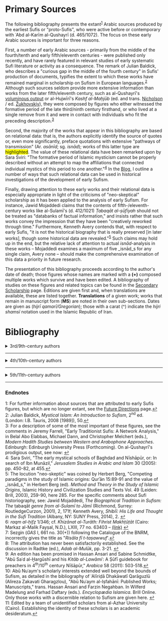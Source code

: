 <h1>Primary Sources</h1>

The following bibliography presents the extant<sup id="note1">[1](#f1)</sup> Arabic sources produced by the earliest Sufis or "proto-Sufis", who were active before or contemporary with ʿAbd al-Karīm al-Qushayrī (d. 465/1072). The focus on these early Arabic sources is important for three reasons.

First, a number of early Arabic sources - primarily from the middle of the fourth/tenth and early fifth/eleventh centuries - were published only recently, and have rarely featured in relevant studies of early systematic Sufi literature or activity as a consequence. The remark of Julian Baldick, who describes a "curious gap in the middle of the fourth century" in Sufis' production of documents, typifies the extent to which these works have remained marginal in scholarship on Sufism in European languages.<sup id="note2">[2](#f2)</sup> Although such sources seldom provide more extensive information than works from the later fifth/eleventh century, such as al-Qushayrī's [voluminous output](https://www.academia.edu/11926762/The_Textual_Legacy_of_Abū_l-Qāsim_al-Qušayrī_A_Bibliographic_Record "Bibliography by Martin Nguyen and Francesco Chiabotti") or al-Hujwīrī's _Kashf al-Maḥjūb_ (ed. and trans. [Nicholson](https://archive.org/details/kashfalmahjub00usmauoft/page/n3 "Download") / ed. [Žukhovskiy](https://drive.google.com/open?id=1nJjaKR8gasakwm1EixCQ25dfPKJt1rZu "Download")), they were composed by figures who either witnessed the formative period of the late third/ninth century firsthand, or who lived at a single remove from it and were in contact with individuals who fit the preceding description.<sup id="note3">[3](#f3)</sup>

Second, the majority of the works that appear in this bibliography are based on relational data: that is, the authors explicitly identify the source of quotes or, even more significantly, preface quotations with extensive "pathways of transmission" (Ar. _asānīd_; sg. _isnād_); works of this latter type are <span style="background-color: #FFFF00">highlighted</span>. The value of these relational data have been remarked upon by Sara Sviri: "The formative period of Islamic mysticism cannot be properly described without an attempt to map the affiliations that connected individual mystics of this period to one another."<sup id="note4">[4](#f4)</sup> In the [Blog](http://zurstadt/github.io/digitalsufism/blog), I outline a number of ways that such relational data can be used in historical investigations of the development of early Sufism.

Finally, drawing attention to these early works and their relational data is especially appropriate in light of the criticisms of "neo-skeptical" scholarship as it has been applied to the analysis of early Sufism. For instance, Jawid Mojaddedi claims that the contents of fifth-/eleventh-century works like al-Sulamī's (d. 412/1021) _Ṭabaqāt al-ṣūfīyah_ should not be treated as "databanks of factual information," and insists rather that such works convey the impression that they have been "creatively reworked through time." Furthermore, Kenneth Avery contends that, with respect to early Sufis, "it is not the historical biography that is really preserved [in later works], though some historical data are revealed."<sup id="note5">[5](#f5)</sup> Such claims may hold up in the end, but the relative lack of attention to actual _isnād_-analysis in these works – Mojaddedi examines a maximum of five _isnād_s for any single claim, Avery none – should make the comprehensive examination of this data a priority in future research.  

The presentation of this bibliography proceeds according to the author's date of death; those figures whose names are marked with a **(+)** composed multiple works which survive and have been edited. A bibliography of studies on these figures and related topics can be found in the [Secondary Scholarship](https://zurstadt.github.io/digitalsufism/secondarysources) page. Editions are given first and, when translations are available, these are listed together. **Translations** of a given work; works that remain in manuscript form (**MS**) are noted in their own sub-sections. Dates are given as (_hijrī qamarī/Gregorian_); those with a carat (^) indicate the _hijri shamsī_ notation used in the Islamic Republic of Iran. 


# Bibliography

<details>
  <summary>3rd/9th-century authors</summary>  
  
---  

###### **Abū al-Shaykh Muḥammad b. al-Ḥusayn al-Burjulānī** (d. Baghdad, 852-3)  
<details>
  <summary>Edited Works</summary>
-- ʿĀmir Ḥasan Ṣabrī (ed.). <span style="background-color: #FFFF00">_Kitāb al-Karam wa-l-jūd wa-sakhāʾ al-nufūs_</span>. Beirut: Dār Ibn Ḥazm, 1412/1991. [(link)](https://drive.google.com/open?id=1I5ZkBit4dDwfASXCTJtJUHbCCG1dKgH- "Download") = pp. 3-43 (Part A), in Bernd Radtke (ed.). _Materialen zur alten islamische Frömigkeit_, Basic Texts in Islamic Mysticism Vol. 2. Leiden: Brill, 2008. 
</details>

---  

###### **Abū ʿAbd Allāh al-Ḥārith b. Asad al-Muḥāsibī** (d. Baghdad, 243/857) **(+)**  
<details>
  <summary>Edited Works</summary>
  
</details>

---  

###### **Abū Isḥāq Ibrāhīm b. ʿAbd Allāh Ibn al-Junayd al-Khuttalī** (d. Baghdad, ca. 260-270/873-883) **(+)**  

<details>
  <summary>Edited Works</summary>

  -- Abd al-Karīm Zuhūr ʿAdī and Aḥmad Rātib al-Naffakh. “<span style="background-color: #FFFF00">_Kitāb al-maḥabbah li-llāh_</span>,” in _Majallat Majmaʿ al-Lughah al-ʿArabīyah bi-Dimashq_ 58/4 (1983): pp. 658-729 [(link)](http://www.arabacademy.gov.sy/uploads/magazine/mag58/mag58-4-1.pdf "Download"); 59/1 (1984): pp. 3-44 [(link)](http://www.arabacademy.gov.sy/uploads/magazine/mag59/mag59-1-1.pdf "Download"); 59/2 (1984): pp. 245-284 [(link)](http://www.arabacademy.gov.sy/uploads/magazine/mag59/mag59-2-2.pdf "Download"); 59/3 (1984): pp. 463-504 [(link)](http://www.arabacademy.gov.sy/uploads/magazine/mag59/mag59-3-2.pdf "Download") = ʿAbd Allāh Badrān (ed.). Damascus: Dār al-Makatabī, 1423/2002 = pp. 47-194 (Part B), in Bernd Radtke (ed.). _Materialen zur alten islamische Frömigkeit_, Basic Texts in Islamic Mysticism Vol. 2. Leiden: Brill, 2008.  

  -- Aḥmad Muḥammad Nūr Sayf (ed.). _Suʾālāt Ibn al-Junayd Abū Isḥāq Ibrāhīm b. ʿAbd Allāh al-Khuttalī li-Abī Zakariyyāʾ Yaḥyā b. Maʿīn_. Medina: Maktabat al-Dār, 1408/1988. [(link)](https://archive.org/details/alfirdwsiy2018_gmail_2523/page/n3 "Download")
</details>  

---  

###### **Abū Saʿīd Aḥmad b. ʿĪsā al-Kharrāz** (d. Egypt, ca. 286/897) **(+)**  
<details>
  <summary>Edited Works</summary>

  -- Qāsim al-Samarrāʾī. "Rasāʾil al-Kharrāz, Abū Saʿīd al-Kharrāz m. 286," _Majallat al-Majmaʿ al-ʿIlmī al-ʿIraqī_ 15 (1967), 158-212. [(link)](https://drive.google.com/open?id=1RVQC_9GKQIqYcYqFPXGnseq7pNrPiJ2P "Download")

  -- pp. ١-٨٣ (Ar.). In A.J. Arberry (ed.), _Kitāb al-Ṣidq_, Islamic Research Association Vol 6. London: Oxford University Press, 1937 [(link)](https://drive.google.com/open?id=1gGEdCYj3vZDJirmbYiw4r760sILYBwLF "Download") = ʿAbd al-Ḥalīm Maḥmūd (ed.), _Kitāb al-Ṭarīq ilā llāh - Kitāb al-Ṣidq_, Fifth printing. Cairo: Dār al-Maʿārif, 1988 [(link)](https://drive.google.com/open?id=1IJt7vrSA1hTTTu2OSGNZulmK_LDVsz_K "Download") = Ḥasan al-Samāḥī and ʿAbd al-Wahhāb ʿAzzām (eds.). Damascus: Dār al-Qādirī, 1997 = ʿAbd al-Munʿim Khalīl Ibrāhīm (ed.). Beirut: Dār al-Kutub al-ʿIlmīyah, 2001.
</details>

<details>
  <summary>Translations</summary>
  -- pp. 1-67 in Arberry, _The Book of Truthfulness (Kitāb al-ṣidq)_.  
</details>

</details>

---  

<details>
  <summary>4th/10th-century authors</summary>
  
###### **Abū al-Ḥusayn Muḥammad b. Aḥmad al-Baghawī al-Nūrī** (d. Iraq?, ca. 295/907)

<details>
  <summary>Edited Works</summary>

  --  _Maqāmāt al-Qulūb_, 133ff, in Paul Nwyia, "Textes mystiques inédits d'Abū-l-Ḥasan [_sic_] al-Nūrī (m. 295/907) avec introduction et notes," _Mélanges de l'Université Saint-Joseph_ 44/9 (Beirut: Impremerie Catholique, 1968): pp. 118-154; repr., with introduction in Persian by ʿAlīriḍā Dhakāwatī Qarāguzlū (Alireza Zakavati Gharagzlou). _Maʿārif Islāmī_ 16-17 (1368^/2000): 81-119. [(link)](http://ensani.ir/file/download/article/20101118170124-117.pdf "Download") = pp. 1-24, in al-Qāsim al-Sāmarrāʾī (ed.). _al-Taṣawwuf al-Baghdādī wa-l-Taṣawwuf al-Khurāsānī: Thalāth Rasāʾil_. Baghdad: Dār al-Warrāq li-l-Nashr, 2013.  
  
</details>

---  

###### **Abū al-Qāsim al-Junayd b. Muḥammad al-Qawāwīrī** (d. Baghdad, 298/910-11)

<details>
  <summary>Edited Works</summary>

  -- _Rasāʾil_, pp. ١-٦٣ (Ar.). In ʿAlī Ḥasan ʿAbd al-Qādir (Ali Hassan Abdel-Kader), _The Life, Personality, and Writings of al-Junayd: A Study of the Third/Ninth Century with an Edition and Translation of His Writings_. London: Luzac & Co. with the E.J.W. Gibb Memorial Series, 1962 [(link)](https://archive.org/details/TheLifePersonalityAndWritingsOfAlJunayd/page/n3 "Download") = Cairo: Baraʿī wa-Jiddāy 1988; second ed. 2001. [(link)](https://ia902909.us.archive.org/3/items/24398893/rsael-aljned-alj-ar_ptiff.pdf "Download")  
  -- Jamāl Rajab Sīdbī (ed.). _Rasāʾil al-Junayd: Awwal ʿAmal yajmaʿ kull rasāʾil al-imām al-Junayd wa-aqwālahu al-maʾthūrah_. Damascus: Dār al-Iqrāʾ 2005; idem, _al-Junayd: al-Aʿmāl al-Kāmilah_. Cairo: al-Hayʾah al-Miṣrīyah al-ʿĀmmah li-l-Kitāb, 2014.  
  
</details>

<details>
  <summary>Translations</summary>
  
-- pp. 122-183 (En.). In ʿAbd al-Qādir, _The Life_.  
-- pp. 108ff. In Süleyman Ateş, _Cüneyd-i Baǧdâdî: Havati, Eserleri ve Mektuplari_. Istanbul: Sönmez Neşriyat, 1969; second ed. 1970; third ed. 1990.

</details>

---  

###### **Abū Saʿīd Aḥmad b. Muḥammad b. Ziyād Ibn al-Aʿrābī** (d. Mecca, 340/951)  **(+)**  

<details>
  <summary>Edited Works</summary>
  
 -- Majdī Fatḥī al-Sayyid Ibrāhīm (ed.). <span style="background-color: #FFFF00">_al-Qubal wa-l-muʿānaqah wa-l-muṣāfaḥah_</span>. Cairo: Maktabat al-Qurʾān, 1408/1988. [(link)](https://drive.google.com/open?id=1M-SfpqCGcg4kh81tMERASVsQS0ufyQaB)  
 -- ʿĀmir Najjār and Khadījah Muḥammad Kāmil (eds.). _Kitāb fīhi Maʿnā al-Zuhd wa-l-Maqālāt wa-Ṣifat al-Zāhidīn_. Cairo: Maṭbaʿat Dār al-Kutub al-Miṣrīyah, 1998. [(link)](https://ia800301.us.archive.org/34/items/zuhday/zuhdaar.pdf "Download") = Saʿd ʿAbd al-Ghaffār ʿAlī (ed.) Beirut: Dār al-Kutub al-ʿIlmīyah, /1424/2003.  
 -- ʿAbd al-Muḥsin b. Ibrāhīm b. Ahmad al-Ḥusaynī (ed.). _Kitāb al-Muʿjam_, 3 vols. in one. Riyad: Dār Ibn al-Jawzī, 1418/1997 [(link)](https://archive.org/details/miamia "Download") = Muḥammad Naṣṣār and al-Sayyid Yūsuf Aḥmad (eds.). _Muʿjam Shuyūkh Ibn al-Aʿrābī_, 2 vols. Beirut: Dār al-Kutub al-ʿIlmīyah, 1418/1998.
 
</details>

<details>
  <summary>MS</summary>
  
  -- _Risālah fī al-mawāʿiẓ wa-l-fawāʾid wa-ghayri dhālika_, Dār al-Kutub al-Miṣrīyah 1/346<sup id="note6">[6](#f6)</sup>

</details>

---  
 
###### **Abū Muḥammad Jaʿfar b. Muḥammad b. Nuṣayr al-Khuldī** (d. Baghdad, 348/959)  **(+)**  

<details>
  <summary>Edited Works</summary>
  
 -- Majdī Fatḥī al-Sayyib Ibrāhīm (ed.). <span style="background-color: #FFFF00">_al-Fawāʾid wa-l-zuhd wa-l-raqāʾiq wa-l-marāthī_</span>. Ṭanṭā: Dār al-Ṣaḥābah li-l-Turāth, 1409/1989. [(link)](https://archive.org/details/FPfzrm "Download")  
 -- <span style="background-color: #FFFF00">“_Majālis al-ḥadīth_,”</span> pp. 203-212; pp. 213-221; pp. 274-281; pp. 294-301. In Nabīl Saʿd al-Dīn Jarrār (ed.), _Majmūʿ fīhi ʿasharah ajzāʾ ḥadīthīyah_, Majāmiʿ al-Ajzāʾ al-Ḥadīthīyah Vol. 2. Beirut: Dār al-Bashāʾir al-Islāmīyah, 1422/2001).  [(link)](https://ia600704.us.archive.org/21/items/waq54283/54283.pdf "Download")  
 -- "<span style="background-color: #FFFF00">_Fawāʾid al-Khuldī intiqāʾu Abī Ḥafṣ ʿUmar b. al-Sarī al-Baṣrī_</span>," pp. 131-232. In Nabīl Saʿd al-Dīn Jarrār (ed.), _Majmūʿ fīhi thalāthah ajzāʾ ḥadīthīyah_,  Silsilat al-Nashr al-Waqafī Vol. 1. Beirut: Dār al-Bashāʾir al-Islāmīyah 1431/2010. [(link)](https://ia800306.us.archive.org/34/items/3ajza/3ajza.pdf "Download")  
 
</details>

<details>
  <summary>MS</summary>
  
  -- _Miḥnat Abī ʿAbd Allāh Muḥammad b. Idrīs al-Shāfiʿī_, Al-Maktabah al-Asadīyah (al-Maktabah al-Ẓāhirīyah), _majmūʿ_ 10 ff 145a-147b.
  -- _Waṣīyah_.<sup id="note7">[7](#f7)</sup>. Al-Maktabah al-Waṭanīyah al-Maghribīyah, Kattānī 486/14 ff 468-471. [(link)](http://opac.bnrm.ma:8000/cgi-bin/gw_2011_1_4_4/chameleon "Bibliothèque Nationale du Royaume du Maroc")
  
</details>

---  
 
###### **Abū Naṣr ʿAbd Allāh b. ʿAlī al-Sarrāj al-Ṭūsī** (d. Ṭūs, 370/980)  

<details>
  <summary>Edited Works</summary> 
  
-- R.A. Nicholson (ed. and trans.). _The Kitāb al-Lumaʿ fī ʾl-taṣawwuf_, E.J.W. Gibb Memorial Series Vol. 22. Leiden: Brill and London: Luzac & Co, 1914 [(link)](https://drive.google.com/open?id=10IhO7jgOfeUKkbkwll2akx_i6RH_OlVp "Download") = ʿAbd al-Ḥalīm Maḥmūd and ʿAbd al-Bāqī Surūr (eds.). Cairo: Dār al-Kutub al-Ḥadīthah and Baghdad: Maktabah al-Muthannā, 1380/1960 [(link)](https://drive.google.com/open?id=1Cf-PcBU0rXKE7Al0yREC9gUVmbGNKgKy)  
-- A.J. Arberry (ed.). _Pages from the Kitāb al-Lumaʿ of Abū Naṣr al-Sarrāj_. London: Luzac & Company with the assistance of the E.J.W. Gibb Memorial Trust, 1947.  

</details>

<details>
  <summary>Translations</summary>
  
-- Richard Gramlich (ed. and trans.). _Schlaglichter über das Sufituum. Abū Naṣr as-Sarrāǧs Kitāb al-lumaʿ_, Freiburger Islamstudien Bd. 13. Stuttgart: Franz Steiner, 1990.  

</details>

---  

###### **Abū ʿAbd Allāh Muḥammad Ibn Khafīf (b. Ifsākshādh / Isfākshādh) al-Shīrāzī** (d. 372/982) **(+)**

<details>
  <summary>Edited Works</summary>
  
  -- _al-Muʿtaqad al-ṣaghīr_, pp. 284-308. In Abū al-Ḥasan ʿAlī b. Muḥammad al-Daylamī (trans. into Persian by Rukn al-Dīn Yaḥyā b. Junayd al-Shīrāzī). _Sīrāt-i Abū ʿAbd Allāh b. Khafīf al-Shīrāzī_, ed. Annemarie Schimmel. Ankara: Türk Tarih Kurumu Basimevi and Ankara Üniversitesi Ilahiyat Fakültesi, 1955; repr. Tehran: Intishārāt-i Bābāk, 1363^/1984.   
  -- _Waṣīyah_, pp. 274-283. In _Sīrat-i Abū ʿAbd Allāh b. Khafīf al-Shīrāzī_, ed. Schimmel.
  -- _Kitāb Faḍl al-Taṣawwuf (ʿalā al-madhāhib)_. In Fāṭimeh ʿAlāqeh and Kāẓim Bargnīsī, "_Risālah-yi 'Faḍl al-taṣawwuf ʿalā al-madhāhib': taʾlīf Abū ʿAbd Allāh Muḥammad b. Khafīf_," _Maʿārif Islāmī_ 43-44 (1377^/1998): 51-80. [(link)](http://ensani.ir/file/download/article/20101118190854-265.pdf "Download")  
  -- _Kitāb al-Iqtiṣād_, pp. 443-486. In Florian Sobieroj, _Ibn Ḫafīf aš-Šīrāzī und seine Schrift Novizen erziehung (Kitāb al-Iqtiṣad). Biographische Studien, Edition und Übersetzung_, Beiruter Texte und Studien Bd. 57. Beirut: Franz Steiner, 1998. [(link)](http://menadoc.bibliothek.uni-halle.de/inhouse/content/titleinfo/2052628?query=sobieroj "Download")  
  -- _Kitāb/Risālah Sharaf al-Faqr/al-Fuqarāʾ_. In Fāṭima ʿAlāqah. _Maʿārif Islāmī_ 46 (1378^/1999): 98-132. [(link)](http://ensani.ir/file/download/article/20101118192456-283.pdf "Download") 
  
</details>

<details>
  <summary>MS</summary>
  
  -- _Khawwāṣ al-āyāt/Kitāb Sharḥ Khāṣṣiyyat al-Āyāt al-Bayyināt wa-Jawāmiʿ al-Daʿawāt_. Istanbul: Süleymaniye, Feyzullah Ef. 1296.
  
</details>

<details>
  <summary>Translation</summary>
  
  -- _Das 'Kitāb al-Iqtiṣād' des Ibn Ḫafīf_, pp. 317-384. In Sobieroj, _Ibn Ḫafīf_.  
  
</details>

---  

###### **Abū Bakr Muḥammad b. Isḥāq al-Kalābādhī** (d. 380/990) **(+)**  

<details>
  <summary>Edited Works</summary>
 
-- A.J. Arberry (ed.) _al-Taʿarruf li-Madhhab Ahl al-Taṣawwuf_. Cairo: Maktabat al-Khānjī, 1936 [(link)](https://archive.org/details/123boukrika44_maktoob_20140203_2202 "Download") = Maḥmūd Amīn Nawāwī (ed.) Cairo: Maktabat al-Kullīyāt al-Azharīyah, 1992  = Aḥmad Shams al-Dīn (ed.). Beirut: Dār al-Kutub al-ʿIlmīyah, 1422/2001.

-- Muḥammad Ḥasan Muḥammad Ḥasan Ismāʿīl and Aḥmad Farīd Mazyadī (eds.). _Baḥr al-Fawaʾid al-mashhūr bi-Maʿānī al-Akhbār_. Beirut: Dār al-Kutub al-ʿIlmīyah, 1999 = Wajīh Kamāl al-Dīn Zakkī (ed.), 2 vols. Alexandria: Dār al-Salām, 1429/2008.  [(link)](https://drive.google.com/open?id=1hhg1e9T6eVl4noRoTbDH8OYy-loJImoB "Download")

</details>  
   
<details>
  <summary>Translations</summary>
  
-- Arberry (trans.). _The Doctrine of the Sufis_. Cambridge: Cambridge University Press, 1935. [(link)](https://archive.org/details/in.gov.ignca.2143 "Download")  
-- Roger Deladrière. _Traité de soufisme: les maîtres et les étapes_. Paris: Sindbad, 1981.  
-- Muḥammad Jawād Sharīʿat (ed. and trans.) _Matn u tarjameh: Kitāb-i Taʿarruf_. Tehran: Imārat-i Asāṭīr, 1992.  
Paolo Urizzi and Denis Grill (trans.). Il Sufismo: _Nelle parole degli antichi_ [_Sufism: In the Words of the Ancients_], Machina Philosophorum: Testi e studi culture euromediterranee Vol. 3. Palermo: Officina di Studi Medievali, 2002.  
-- Süleyman Uludaǧ (trans.) _Doǧuş devrinde tasavvuf_. Istanbul: Dergäh Yayınları, 2013. 

</details>

---  

###### **Abū Jaʿfar Muḥammad b. al-Ḥusayn b. Aḥmad b. Yazdānyār** (d. late 4th/10th c.?)    

<details>
  <summary>Edited Works</summary>  
  
-- pp. ١-١١٦(Ar.). In John Alden Williams _Rawḍat al-Murīdīn of Shaykh Abū Jaʿfar Ibn Yazdānyār_. PhD Dissertation: Princeton University, 1960. [(link)](https://drive.google.com/open?id=1DbgmntM_zM5sv7mqcb7IXzhpyi1B5-bi "Download")
  
</details>  

---  

###### _Kitāb Ādāb al-Mulūk_ (Anonymous)<sup id="note8">[8](#f8)</sup>

<details>
  <summary>Edited Works</summary>
  
-- Bernd Radtke (ed.), _Adab al-Mulūk: Ein Handbuch zur islamischen Mystik aus dem 4./10. Jahrhundert_, Beiruter Texte und Studien Bd. 37. Beirut: Franz Steiner, 1991. [(link)](http://menadoc.bibliothek.uni-halle.de/inhouse/content/titleinfo/1473511 "Download")

</details>

<details>
  <summary>Translations</summary>
  
-- Richard Gramlich (trans.). _Lebensweise der Könige: Adab al-Mulūk, ein Handbuch zur islamischen Mystik_, Abhandlungen für die Kunde des Morgenlandes, Bd. L,3. Marburg: Deutsche Morgenländische Gesellschaft and Stuttgart: Franz Steiner, 1993.

</details>

</details>

---  

<details>
  <summary>5th/11th-century authors</summary> 

###### **Abū ʿAlī al-Ḥasan b. al-Ḥusayn, Ibn Ḥamakān al-Shāfiʿī** (d. Baghdad, 405/1014-15)

<details>
  <summary>Edited Works</summary>  
  
-- ʿĀmir Ḥasan Ṣabrī (ed.). <span style="background-color: #FFFF00">_Min Kitāb al-Zuhd li-l-imām al-ḥāfiẓ shaykh al-muḥaddithīn Abī Ḥātim Muḥammad b. Idris al-Ḥanẓalī al-Rāzī wa-yalīhi al-Kitāb al-Fawāʾid wa-l-akhbār wa-l-ḥikāyāt_</span>, Silsilat al-Kutub wa-l-Ajzāʾ Nos. 16-17. Beirut: Dār al-Bashāʾir al-Ismālīyah, 1422/2001. [(link)](https://archive.org/details/Zohd-abouHatem "Download")  

</details>

---  

###### **Abū Saʿd ʿAbd al-Mālik b. Muḥammad b. Ibrāhīm al-Khar(k/g)ūshī** (d. Nishapur, 406/1015-16) **(+)**  

<details>
  <summary>Edited Works</summary>
  
-- Bassām Muḥammad Bārūd (ed.). _Tahdhīb al-asrār_. (Abu Dhabi: Al-Mujammaʿ al-Thaqafī, 1999 = Sayyid Muḥammad ʿAlī (ed.) Beirut: Dār al-Kutub al-ʿIlmīyah, 1427/2006.  
-- Abū ʿĀṣim Nabīl b. Hāshim al-Ghamrī Āl Baʾlawī (ed.), _Manāḥil al-shifāʾ wa-manāhil al-ṣafāʾ bi-taḥqīq 'Kitāb Sharaf al-Muṣṭafā' (riwāyāt Abī al-Qāsim ʿAbd al-Karīm b. Hawāzin al-Qushayrī)_, 6 vols. Mecca: Dār al-Bashāʾir al-Islāmīyah, 2003. [(link)](https://drive.google.com/open?id=1C9pExXyJASLQr1at3ZXTwbkvGNd1u1E- "Download") 

</details>

<details>
  <summary>MS</summary>
  
-- _Kitāb al-Lawāmiʿ_. Vatican Library, [Vat.ar. 1642](http://www.mss.vatlib.it/guii/console?service=shortDetail "Shelfmark Record") (Edition forthcoming?).<sup id="note9">[9](#f9)</sup>   

</details>

---  

###### **Abū ʿAbd al-Raḥmān al-Sulamī** (d. Nishapur, 412/1021)  **(+)**  

<details>
  <summary>Edited Works</summary>
  
-- Nūr al-Dīn Shuraybah (ed.). <span style="background-color: #FFFF00">_Ṭabaqāt al-ṣūfīyah_</span>. Cairo: Al-Maṭbaʿah al-Azharīyah, 1953; 2<sup>nd</sup> ed., Cairo: Maktabat al-Khānjī, 1965; 3<sup>rd</sup> ed., Cairo: Maktabat al-Khānjī, 1987 [(link)](https://archive.org/details/TabakatSufiya "Download") = Johannes Pedersen (ed.). _Kitāb Ṭabaqāt al-ṣūfīyah. Texte arabe avec une introduction et un index_. Leiden: Brill, 1960. [(link)](https://archive.org/details/in.ernet.dli.2015.425166 "Download")  

</details>

<details>
  <summary>Translations</summary>
  
</details>

---  

###### **Abū Saʿd Aḥmad b. Muḥammad b. Aḥmad al-Mālīnī** (d. Miṣr, 412/1021-22)  

<details>
  <summary>Edited Works</summary>
  
 -- ʿĀmir Ḥasan Ṣabrī (ed.). <span style="background-color: #FFFF00">_Kitāb al-Arbaʿūn fī shuyūkh al-taṣawwuf_</span>, al-Ajzāʾ wa-l-Kutub al-Ḥadīthīyah Vol. 4. Beirut: Dār al-Bashāʾir al-Islāmīyah, 1417/1997. [(link)](https://drive.google.com/open?id=1xpQGhd_bHA2PUleYWIAT1DNYaqc5LxCp "Download")  

</details>

---  

###### **Abū Saʿīd Muḥammad b. ʿAlī b. ʿAmr an-Naqqāsh al-Ḥanbalī** (d. Isfahan, 414/1023)  **(+)**

<details>
  <summary>Edited Works</summary>
  
-- Majdī Fatḥī al-Sayyid Ibrāhīm (ed.). <span style="background-color: #FFFF00">_Fawāʾid al-ʿIrāqīyīn_</span>. Cairo: Maktabat al-Qurʾān, 1410/1990. [(link)](https://drive.google.com/open?id=1BHtwPwHOI43oEwTI7zZttk_ylM_65Oku "Download")  

</details>

<details>
  <summary>MS</summary>
  
  -- <span style="background-color: #FFFF00">_Al-Amālī - thalāthah majālis minhā_</span>. Al-Maktabah al-Asadīyah (al-Maktabah al-Ẓāhirīyah), _majmūʿ_ 20 ff. 40-52.
  
</details>

---  

###### **Abū Nuʿaym Aḥmad b. ʿAbd Allāh al-Iṣfahānī** (d. Isfahan, 430/1038)  **(+)**<sup id="note10">[10](#f10)</sup>  

<details>
  <summary>Edited Works</summary>
  
-- <span style="background-color: #FFFF00">_Ḥilyat al-awliyāʾ wa-ṭabaqāt al-aṣfiyāʾ_</span> (copied in 422/1031), 10 vols.. Cairo, Maktabat al-Saʿādah, 13/1932-1938<sup id="note11">[11](#f10)</sup>; reprint Beirut: Dār al-Fikr, 1400/1980. [(link)](http://waqfeya.com/book.php?bid=920 "Download")  
-- Badr b. ʿAbd Allāh b. Badr (ed.) <span style="background-color: #FFFF00">_Kitāb al-Arbaʿīn ʿalā Aadhhab al-Mutaḥaqqiqīn min al-Ṣūfīyah</span>, wa-yalīhi al-Juzʾ al-Khāmis min Kitāb al-Arbaʿīn fī Faḍ al-Duʿāʾ wa-l-Dāʿīn_. Beirut: Dār Ibn Ḥazm, 1414/1993. [(link)](https://ia802902.us.archive.org/18/items/22470/8909.pdf "Download")  
-- Maḥmūd Muḥammad al-Ḥaddād (ed.). <span style="background-color: #FFFF00">_Juzʾ min Kitāb Riyāḍat al-abdān_</span>, Bulūgh al-Amānī min al-Ajzāʾ wa-l-Amālī Vol. 5. Riyad: Dār al-ʿĀṣimah, 1408/1988. [(link)](https://ia601406.us.archive.org/28/items/waq35946/35946.pdf "Download")

</details>

---  

###### **Abū al-Ḥasan ʿAlī b. al-Ḥasan al-Sīr(j/k/g)ānī** (d. ca. 470/1077)  

<details>
  <summary>Edited Works</summary>
  
-- Mohsen Pourmokhtar (Muḥsin Pūrmukhtār) (ed.). _Al-Bayāḍ wa-l-sawād: Min khaṣāʾis ḥikam al-ʿibād fī naʿt al-murīd wa-l-murād_. Tehran: Muʾassasah-i Pizhūhishī-i Ḥikmat va Falsafah and Berlin: Muʾassasat-i Muṭālaʿāt-i Islamī Dānishgāh-i Āzād-i Berlin, 2011  = Bilal Orfali and Nada Saab (eds.). _Sufism Black and White: A Critical Edition of_ Kitāb al-Bayāḍ wa-l-Sawād _by Abū al-Ḥasan al-Sīrjānī (d. ca. 470/1077)_. Leiden: Brill, 2012.  

</details>

</details>

---  

### Endnotes
<a id="f1">1</a>: For further information about sources that are attributed to early Sufis figures, but which are no longer extant, see the [Future Directions](https://zurstadt.github.io/digitalsufism/futuredirections) page.[↩](#note1 "Return to text")  
<a id="f2">2</a>: Julian Baldick, _Mystical Islam: An Introduction to Sufism_, 2<sup>nd</sup> ed. (London: I.B. Tauris, 2008 [1989]), 50.[↩](#note2 "Return to text")  
<a id="f3">3</a>: For a description of some of the most important of these figures, see the comments in Jeremy Farrell, "Early Traditionist Sufis: A Network Analysis," in Belal Abo Elabbas, Michael Dann, and Christopher Melchert (eds.), _Modern Hadith Studies between Western and Arabophone Approaches_. Edinburgh: Edinburgh University Press (Forthcoming). On al-Qushayrī's prodigious output, see now: [↩](#note3 "Return to text")  
<a id="f4">4</a>: Sara Sviri, "The early mystical schools of Baghdad and Nīshāpūr, or: In search of Ibn Munāzil," _Jerusalem Studies in Arabic and Islam_ 30 (2005): pp. 450-82, at 455.[↩](#note4 "Return to text")  
<a id="f5">5</a>: The locution "neo-skeptic" was coined by Herbert Berg, "Competing paradigms in the study of Islamic origins: Qurʾān 15:89-91 and the value of _isnād_s," in Herbert Berg (ed). _Method and Theory in the Study of Islamic Origins_, Islamic History and Civilization Studies and Texts Vol. 49 (Leiden: Brill, 2003), 259-90, here 285. For the specific comments about Sufi historiography, see: Jawid Mojaddedi, _The Biographical Tradition in Sufism: The_ ṭabaqāt _genre from al-Sulamī to Jāmī_ (Richmond, Surrey: RoutledgeCurzon, 2001), 2, 171f;
Kenneth Avery, _Shiblī: His Life and Thought in the Sufi Tradition_ (Albany, NY: SUNY Press, 2014), 2. [↩](#note5 "Return to text")   
<a id="f6">6</a>:  _raqm al-ḥifẓ_ 1/346; cf. _Khizānat al-Turāth: Fihrist Makhṭūṭāt_ (Cairo: Markaz al-Malik Fayṣal, N.D.), LXIII, 77 no. 63403 – [(link)](http://shamela.ws/browse.php/book-5678/page-42121#page-62077) [↩](#note6 "Return to text")  
<a id="f7">7</a>: Sezgin (_GAS_ I, 661 no. 30(+)) following the Catalogue of the BNRM, incorrectly gives the title as "_Risāla fī t-taṣawwuf_'.[↩](#note7 "Return to text")  
<a id="f8">8</a>: The attribution has never been satisfactorily established. See the discussion in Radtke (ed.), _Adab al-Mulūk_, pp. 3-21. [↩](#note8 "Return to text")  
<a id="f9">9</a>: An edition has been promised in Hassan Ansari and Sabine Schmidtke, "Abū Saʿd al-Ḫargūshī and his _Kitāb al-Lawāmiʿ_: A Ṣūfī guidebook for preachers in 4<sup>th</sup>/10<sup>th</sup> century Nīšāpūr," _Arabica_ 58 (2011): 503-518.[↩](#note9 "Return to text")  
<a id="f10">10</a>: Abū Nuʿaym's scholarly interests extended well beyond the bounds of Sufism, as detailed in the bibliography of ʿAlīriḍā Dhakāwatī Qarāguzlū (Alireza Zakavati Gharagzlou), "Abū Nuʿaym al-Iṣfahānī: Published Works; Manuscripts," trans. Hassan Ansari and Farzin Negahban. In Wilferd Madelung and Farhad Daftary (eds.). _Encyclopædia Islamica_. Brill Online. Only those works with a discernible relation to Sufism are given here. [↩](#note10 "Return to text")  
<a id="f11">11</a>: Edited by a team of unidentified scholars from al-Azhar University (Cairo). Establishing the identity of these scholars is an academic desideratum.[↩](#note11 "Return to text")  
